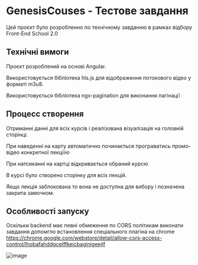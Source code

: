 # GenesisCouses - Тестове завдання

Цей проєкт було розробленно по технічному завданню в рамках відбору Front-End School 2.0 

## Технічні вимоги
Проєкт розроблений на основі Angular.

Використовується бібліотека hls.js для відображення потокового відео у форматі m3u8.

Використовується бібліотека ngx-pagination для виконання пагінації

## Процесс створення

Отриманні данні для всіх курсів і реалізована візуалізація на головній сторінці.

При наведенні на карту автоматично починається програватись промо-відео конкретної лекціїю

При натсиканні на картці відкривається обраний курсю

В курсі було створено сторінку для всіх лекцій. 

Якщо лекція заблокована то вона не доступна 
для вибору і позначена закрита замочком.

## Особливості запуску

Оскільки backend має певні обмеження по CORS політикам виконати завдання допомгло встановлення 
спеціального плагіна на chrome https://chrome.google.com/webstore/detail/allow-cors-access-control/lhobafahddgcelffkeicbaginigeejlf

![image](https://user-images.githubusercontent.com/120205902/225851140-58f75b66-beda-478c-b5e1-190d78e83794.png)

